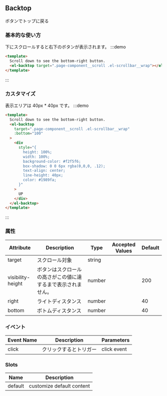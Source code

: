 ## Backtop

ボタンでトップに戻る

### 基本的な使い方

下にスクロールすると右下のボタンが表示されます。
:::demo

```html
<template>
  Scroll down to see the bottom-right button.
  <el-backtop target=".page-component__scroll .el-scrollbar__wrap"></el-backtop>
</template>
```

:::

### カスタマイズ

表示エリアは 40px \* 40px です。
:::demo

```html
<template>
  Scroll down to see the bottom-right button.
  <el-backtop
    target=".page-component__scroll .el-scrollbar__wrap"
    :bottom="100"
  >
    <div
      style="{
        height: 100%;
        width: 100%;
        background-color: #f2f5f6;
        box-shadow: 0 0 6px rgba(0,0,0, .12);
        text-align: center;
        line-height: 40px;
        color: #1989fa;
      }"
    >
      UP
    </div>
  </el-backtop>
</template>
```

:::

### 属性

| Attribute         | Description                                                  | Type   | Accepted Values | Default |
| ----------------- | ------------------------------------------------------------ | ------ | --------------- | ------- |
| target            | スクロール対象                                               | string |                 |         |
| visibility-height | ボタンはスクロールの高さがこの値に達するまで表示されません。 | number |                 | 200     |
| right             | ライトディスタンス                                           | number |                 | 40      |
| bottom            | ボトムディスタンス                                           | number |                 | 40      |

### イベント

| Event Name | Description            | Parameters  |
| ---------- | ---------------------- | ----------- |
| click      | クリックするとトリガー | click event |

### Slots

| Name    | Description               |
| ------- | ------------------------- |
| default | customize default content |
